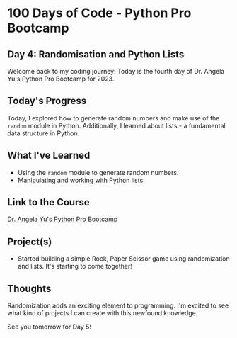 # 100 Days of Code - Python Pro Bootcamp
## Day 4: Randomisation and Python Lists

Welcome back to my coding journey! Today is the fourth day of Dr. Angela Yu's Python Pro Bootcamp for 2023.

## Today's Progress
Today, I explored how to generate random numbers and make use of the `random` module in Python. Additionally, I learned about lists - a fundamental data structure in Python.

## What I've Learned
- Using the `random` module to generate random numbers.
- Manipulating and working with Python lists.

## Link to the Course
[Dr. Angela Yu's Python Pro Bootcamp](https://www.udemy.com/course/100-days-of-code/)

## Project(s)
- Started building a simple Rock, Paper Scissor game using randomization and lists. It's starting to come together!

## Thoughts
Randomization adds an exciting element to programming. I'm excited to see what kind of projects I can create with this newfound knowledge.

See you tomorrow for Day 5!

